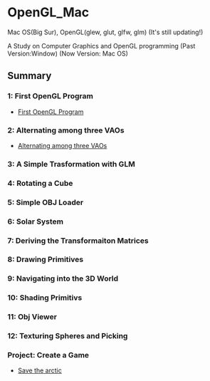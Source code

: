 # OpenGL_Mac
Mac OS(Big Sur), OpenGL(glew, glut, glfw, glm)
(It's still updating!)

A Study on Computer Graphics and OpenGL programming
(Past Version:Window)
(Now Version: Mac OS)

## Summary

### 1: First OpenGL Program
- [First OpenGL Program](https://github.com/Hyorm/OpenGL_Mac/tree/main/FirstOpenGLProgram/CG)
### 2: Alternating among three VAOs
- [Alternating among three VAOs](https://github.com/Hyorm/OpenGL_Mac/tree/main/AlternatingAmongThreeVAOs/AlternatingAmongThreeVAOs)
### 3: A Simple Trasformation with GLM
### 4: Rotating a Cube
### 5: Simple OBJ Loader
### 6: Solar System
### 7: Deriving the Transformaiton Matrices
### 8: Drawing Primitives
### 9: Navigating into the 3D World
### 10: Shading Primitivs
### 11: Obj Viewer
### 12: Texturing Spheres and Picking
### Project: Create a Game 
- [Save the arctic](https://github.com/Hyorm/Save_the_Arctic)
